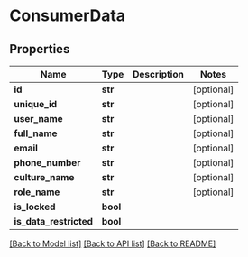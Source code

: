 # ConsumerData

## Properties
Name | Type | Description | Notes
------------ | ------------- | ------------- | -------------
**id** | **str** |  | [optional] 
**unique_id** | **str** |  | [optional] 
**user_name** | **str** |  | [optional] 
**full_name** | **str** |  | [optional] 
**email** | **str** |  | [optional] 
**phone_number** | **str** |  | [optional] 
**culture_name** | **str** |  | [optional] 
**role_name** | **str** |  | [optional] 
**is_locked** | **bool** |  | 
**is_data_restricted** | **bool** |  | 

[[Back to Model list]](../README.md#documentation-for-models) [[Back to API list]](../README.md#documentation-for-api-endpoints) [[Back to README]](../README.md)


